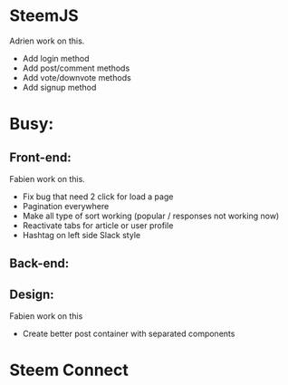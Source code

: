 # SteemJS
Adrien work on this.
- Add login method
- Add post/comment methods
- Add vote/downvote methods
- Add signup method

# Busy:

## Front-end:
Fabien work on this.
- Fix bug that need 2 click for load a page
- Pagination everywhere
- Make all type of sort working (popular / responses not working now)
- Reactivate tabs for article or user profile
- Hashtag on left side Slack style

## Back-end:

## Design:
Fabien work on this
- Create better post container with separated components

# Steem Connect

